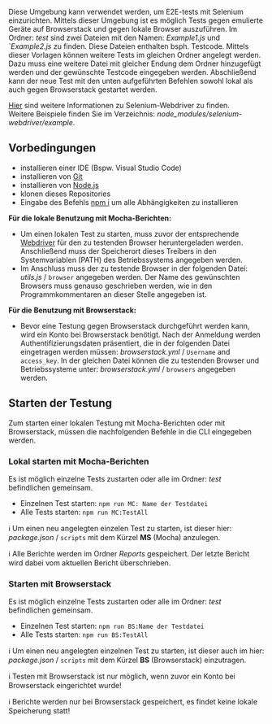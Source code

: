 Diese Umgebung kann verwendet werden, um E2E-tests mit Selenium einzurichten. Mittels dieser Umgebung ist es möglich Tests gegen emulierte Geräte auf Browserstack und gegen lokale Browser auszuführen. Im Ordner: *test* sind zwei Dateien mit den Namen: *Example1.js* und `*Example2.js* zu finden. Diese Dateien enthalten bsph. Testcode. Mittels dieser Vorlagen können weitere Tests im gleichen Ordner angelegt werden. Dazu muss eine weitere Datei mit gleicher Endung dem Ordner hinzugefügt werden und der gewünschte Testcode eingegeben werden. Abschließend kann der neue Test mit den unten aufgeführten Befehlen sowohl lokal als auch gegen Browserstack gestartet werden.

[Hier](https://www.selenium.dev/documentation/webdriver/) sind weitere Informationen zu Selenium-Webdriver zu finden.<br>
Weitere Beispiele finden Sie im Verzeichnis: *node_modules/selenium-webdriver/example*.

## Vorbedingungen

* installieren einer IDE (Bspw. Visual Studio Code)
* installieren von [Git](https://git-scm.com/downloads)
* installieren von [Node.js](https://nodejs.org/de/download/)
* klonen dieses Repositories
* Eingabe des Befehls [npm i]() um alle Abhängigkeiten zu installieren

**Für die lokale Benutzung mit Mocha-Berichten:**

* Um einen lokalen Test zu starten, muss zuvor der entsprechende [Webdriver](https://www.npmjs.com/package/selenium-webdriver) für den zu testenden Browser heruntergeladen werden. Anschließend muss der Speicherort dieses Treibers in den Systemvariablen (PATH) des Betriebssystems angegeben werden.
* Im Anschluss muss der zu testende Browser in der folgenden Datei: *utils.js* / `browser` angegeben werden. Der Name des gewünschten Browsers muss genauso geschrieben werden, wie in den Programmkommentaren an dieser Stelle angegeben ist.

**Für die Benutzung mit Browserstack:**

* Bevor eine Testung gegen Browserstack durchgeführt werden kann, wird ein Konto bei Browserstack benötigt. Nach der Anmeldung werden Authentifizierungsdaten präsentiert, die in der folgenden Datei eingetragen werden müssen: *browserstack.yml* / `Username` and `access_key`. In der gleichen Datei können die zu testenden Browser und Betriebssysteme unter: *browserstack.yml* / `browsers` angegeben werden.

## Starten der Testung

Zum starten einer lokalen Testung mit Mocha-Berichten oder mit Browserstack, müssen die nachfolgenden Befehle in die CLI eingegeben werden.

### Lokal starten mit Mocha-Berichten

Es ist möglich einzelne Tests zustarten oder alle im Ordner: *test* befindlichen gemeinsam. 

* Einzelnen Test starten: `npm run MC: Name der Testdatei`
* Alle Tests starten: `npm run MC:TestAll`

:information_source: Um einen neu angelegten einzelen Test zu starten, ist dieser hier: *package.json* / `scripts` mit dem Kürzel **MS** (Mocha) anzulegen.

:information_source: Alle Berichte werden im Ordner *Reports* gespeichert. Der letzte Bericht wird dabei vom aktuellen Bericht überschrieben.

### Starten mit Browserstack

Es ist möglich einzelne Tests zustarten oder alle im Ordner: *test* befindlichen gemeinsam.

* Einzelnen Test starten: `npm run BS:Name der Testdatei`
* Alle Tests starten: `npm run BS:TestAll`

:information_source: Um einen neu angelegten einzelnen Test zu starten, ist dieser auch im hier: *package.json* / `scripts` mit dem Kürzel **BS** (Browserstack) einzutragen.

:information_source: Testen mit Browserstack ist nur möglich, wenn zuvor ein Konto bei Browserstack eingerichtet wurde!

:information_source: Berichte werden nur bei Browserstack gespeichert, es findet keine lokale Speicherung statt!